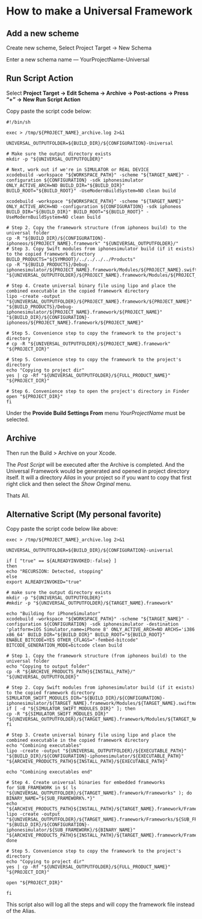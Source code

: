 # How to make a Universal Framework

## Add a new scheme

Create new scheme, Select Project Target → New Schema

Enter a new schema name — YourProjectName-Universal


## Run Script Action

Select **Project Target → Edit Schema → Archive → Post-actions → Press “+” → New Run Script Action**

Copy paste the script code below:

```
#!/bin/sh

exec > /tmp/${PROJECT_NAME}_archive.log 2>&1

UNIVERSAL_OUTPUTFOLDER=${BUILD_DIR}/${CONFIGURATION}-Universal

# Make sure the output directory exists
mkdir -p "${UNIVERSAL_OUTPUTFOLDER}"

# Next, work out if we're in SIMULATOR or REAL DEVICE
xcodebuild -workspace "${WORKSPACE_PATH}" -scheme "${TARGET_NAME}" -configuration ${CONFIGURATION} -sdk iphonesimulator ONLY_ACTIVE_ARCH=NO BUILD_DIR="${BUILD_DIR}" BUILD_ROOT="${BUILD_ROOT}" -UseModernBuildSystem=NO clean build

xcodebuild -workspace "${WORKSPACE_PATH}" -scheme "${TARGET_NAME}" ONLY_ACTIVE_ARCH=NO -configuration ${CONFIGURATION} -sdk iphoneos  BUILD_DIR="${BUILD_DIR}" BUILD_ROOT="${BUILD_ROOT}" -UseModernBuildSystem=NO clean build

# Step 2. Copy the framework structure (from iphoneos build) to the universal folder
cp -R "${BUILD_DIR}/${CONFIGURATION}-iphoneos/${PROJECT_NAME}.framework" "${UNIVERSAL_OUTPUTFOLDER}/"
# Step 3. Copy Swift modules from iphonesimulator build (if it exists) to the copied framework directory
BUILD_PRODUCTS="${SYMROOT}/../../../../Products"
cp -R "${BUILD_PRODUCTS}/Debug-iphonesimulator/${PROJECT_NAME}.framework/Modules/${PROJECT_NAME}.swiftmodule/." "${UNIVERSAL_OUTPUTFOLDER}/${PROJECT_NAME}.framework/Modules/${PROJECT_NAME}.swiftmodule"

# Step 4. Create universal binary file using lipo and place the combined executable in the copied framework directory
lipo -create -output "${UNIVERSAL_OUTPUTFOLDER}/${PROJECT_NAME}.framework/${PROJECT_NAME}" "${BUILD_PRODUCTS}/Debug-iphonesimulator/${PROJECT_NAME}.framework/${PROJECT_NAME}" "${BUILD_DIR}/${CONFIGURATION}-iphoneos/${PROJECT_NAME}.framework/${PROJECT_NAME}"

# Step 5. Convenience step to copy the framework to the project's directory
# cp -R "${UNIVERSAL_OUTPUTFOLDER}/${PROJECT_NAME}.framework" "${PROJECT_DIR}"

# Step 5. Convenience step to copy the framework to the project's directory
echo "Copying to project dir"
yes | cp -Rf "${UNIVERSAL_OUTPUTFOLDER}/${FULL_PRODUCT_NAME}" "${PROJECT_DIR}"

# Step 6. Convenience step to open the project's directory in Finder
open "${PROJECT_DIR}"
fi
```

Under the **Provide Build Settings From** menu *YourProjectName* must be selected.

## Archive

Then run the Build > Archive on your Xcode.

The *Post Script* will be executed after the Archive is completed. And the Universal Framework would be generated and opened in project directory itself. It will a directory *Alias* in your project so if you want to copy that first right click and then select the *Show Orginal* menu.

Thats All.

## Alternative Script (My personal favorite)

Copy paste the script code below like above:

```
exec > /tmp/${PROJECT_NAME}_archive.log 2>&1

UNIVERSAL_OUTPUTFOLDER=${BUILD_DIR}/${CONFIGURATION}-universal

if [ "true" == ${ALREADYINVOKED:-false} ]
then
echo "RECURSION: Detected, stopping"
else
export ALREADYINVOKED="true"

# make sure the output directory exists
mkdir -p "${UNIVERSAL_OUTPUTFOLDER}"
#mkdir -p "${UNIVERSAL_OUTPUTFOLDER}/${TARGET_NAME}.framework" 

echo "Building for iPhoneSimulator"
xcodebuild -workspace "${WORKSPACE_PATH}" -scheme "${TARGET_NAME}" -configuration ${CONFIGURATION} -sdk iphonesimulator -destination 'platform=iOS Simulator,name=iPhone 8' ONLY_ACTIVE_ARCH=NO ARCHS='i386 x86_64' BUILD_DIR="${BUILD_DIR}" BUILD_ROOT="${BUILD_ROOT}" ENABLE_BITCODE=YES OTHER_CFLAGS="-fembed-bitcode" BITCODE_GENERATION_MODE=bitcode clean build

# Step 1. Copy the framework structure (from iphoneos build) to the universal folder
echo "Copying to output folder"
cp -R "${ARCHIVE_PRODUCTS_PATH}${INSTALL_PATH}/" "${UNIVERSAL_OUTPUTFOLDER}"

# Step 2. Copy Swift modules from iphonesimulator build (if it exists) to the copied framework directory
SIMULATOR_SWIFT_MODULES_DIR="${BUILD_DIR}/${CONFIGURATION}-iphonesimulator/${TARGET_NAME}.framework/Modules/${TARGET_NAME}.swiftmodule/."
if [ -d "${SIMULATOR_SWIFT_MODULES_DIR}" ]; then
cp -R "${SIMULATOR_SWIFT_MODULES_DIR}" "${UNIVERSAL_OUTPUTFOLDER}/${TARGET_NAME}.framework/Modules/${TARGET_NAME}.swiftmodule"
fi

# Step 3. Create universal binary file using lipo and place the combined executable in the copied framework directory
echo "Combining executables"
lipo -create -output "${UNIVERSAL_OUTPUTFOLDER}/${EXECUTABLE_PATH}" "${BUILD_DIR}/${CONFIGURATION}-iphonesimulator/${EXECUTABLE_PATH}" "${ARCHIVE_PRODUCTS_PATH}${INSTALL_PATH}/${EXECUTABLE_PATH}"

echo "Combining executables end"

# Step 4. Create universal binaries for embedded frameworks
for SUB_FRAMEWORK in $( ls "${UNIVERSAL_OUTPUTFOLDER}/${TARGET_NAME}.framework/Frameworks" ); do
BINARY_NAME="${SUB_FRAMEWORK%.*}"
echo "${ARCHIVE_PRODUCTS_PATH}${INSTALL_PATH}/${TARGET_NAME}.framework/Frameworks/${SUB_FRAMEWORK}/${BINARY_NAME}"
lipo -create -output "${UNIVERSAL_OUTPUTFOLDER}/${TARGET_NAME}.framework/Frameworks/${SUB_FRAMEWORK}/${BINARY_NAME}" "${BUILD_DIR}/${CONFIGURATION}-iphonesimulator/${SUB_FRAMEWORK}/${BINARY_NAME}" "${ARCHIVE_PRODUCTS_PATH}${INSTALL_PATH}/${TARGET_NAME}.framework/Frameworks/${SUB_FRAMEWORK}/${BINARY_NAME}"
done

# Step 5. Convenience step to copy the framework to the project's directory
echo "Copying to project dir"
yes | cp -Rf "${UNIVERSAL_OUTPUTFOLDER}/${FULL_PRODUCT_NAME}" "${PROJECT_DIR}"

open "${PROJECT_DIR}"

fi
```

This script also will log all the steps and will copy the framework file instead of the Alias.
